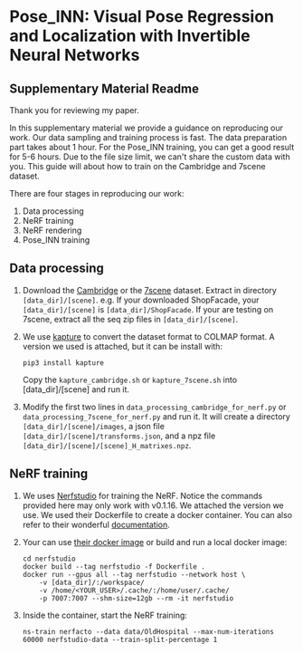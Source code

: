 # Pose_INN: Visual Pose Regression and Localization with Invertible Neural Networks
## Supplementary Material Readme

Thank you for reviewing my paper. 

In this supplementary material we provide a guidance on reproducing our work. Our data sampling and training process is fast. The data preparation part takes about 1 hour. For the Pose_INN training, you can get a good result for 5-6 hours. Due to the file size limit, we can't share the custom data with you. This guide will about how to train on the Cambridge and 7scene dataset.

There are four stages in reproducing our work: 
1. Data processing
2. NeRF training
3. NeRF rendering
4. Pose_INN training

## Data processing

1. Download the [Cambridge](https://www.repository.cam.ac.uk/handle/1810/251342) or the [7scene](https://www.microsoft.com/en-us/research/project/rgb-d-dataset-7-scenes/) dataset. Extract in directory `[data_dir]/[scene]`. e.g. If your downloaded ShopFacade, your `[data_dir]/[scene]` is `[data_dir]/ShopFacade`. If your are testing on 7scene, extract all the seq zip files in `[data_dir]/[scene]`.

2. We use [kapture](https://github.com/naver/kapture) to convert the dataset format to COLMAP format. A version we used is attached, but it can be install with:
    ```
    pip3 install kapture
    ```
    Copy the `kapture_cambridge.sh` or `kapture_7scene.sh` into [data_dir]/[scene] and run it.

3. Modify the first two lines in `data_processing_cambridge_for_nerf.py` or `data_processing_7scene_for_nerf.py` and run it. It will create a directory `[data_dir]/[scene]/images`, a json file `[data_dir]/[scene]/transforms.json`, and a npz file `[data_dir]/[scene]/[scene]_H_matrixes.npz`.

## NeRF training

1. We uses [Nerfstudio](https://github.com/nerfstudio-project/nerfstudio/tree/v0.1.16) for training the NeRF. Notice the commands provided here may only work with v0.1.16. We attached the version we use. We used their Dockerfile to create a docker container. You can also refer to their wonderful [documentation](https://github.com/nerfstudio-project/nerfstudio/blob/v0.1.16/docs/quickstart/installation.md).

2. Your can use [their docker image](https://hub.docker.com/layers/dromni/nerfstudio/0.1.16/images/sha256-de540fc3e53b62428a4787de78e09feffc84cfbadcca6b4afe4df40a78d3fd92?context=explore) or build and run a local docker image:
    ```
    cd nerfstudio
    docker build --tag nerfstudio -f Dockerfile .
    docker run --gpus all --tag nerfstudio --network host \
        -v [data_dir]/:/workspace/ 
        -v /home/<YOUR_USER>/.cache/:/home/user/.cache/ 
        -p 7007:7007 --shm-size=12gb --rm -it nerfstudio
    ```

4. Inside the container, start the NeRF training:
    ```
    ns-train nerfacto --data data/OldHospital --max-num-iterations 60000 nerfstudio-data --train-split-percentage 1  
    ```


